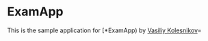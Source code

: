 # ExamApp

This is the sample application for
[*ExamApp)
by [Vasiliy Kolesnikov](http://example.com/)=